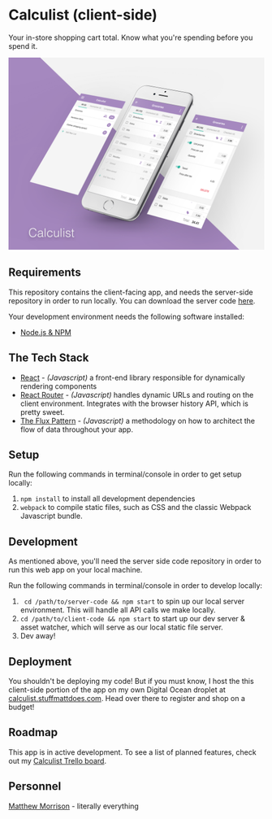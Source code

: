 # Calculist (client-side) #
Your in-store shopping cart total. Know what you're spending before you spend it.

![alt tag](Mockup.png)

## Requirements ##
This repository contains the client-facing app, and needs the server-side repository in order to run locally. You can download the server code [here](https://github.com/stuffmattdoes/react-calculist-server).

Your development environment needs the following software installed:

* [Node.js & NPM](https://nodejs.org/en/)

## The Tech Stack ##
* [React](https://facebook.github.io/react/) - *(Javascript)* a front-end library responsible for dynamically rendering components
* [React Router](https://github.com/ReactTraining/react-router) - *(Javascript)* handles dynamic URLs and routing on the client environment. Integrates with the browser history API, which is pretty sweet.
* [The Flux Pattern](https://github.com/facebook/flux/tree/master/examples/flux-concepts) - *(Javascript)* a methodology on how to architect the flow of data throughout your app.

## Setup ##
Run the following commands in terminal/console in order to get setup locally:

1. `npm install` to install all development dependencies
2. `webpack` to compile static files, such as CSS and the classic Webpack Javascript bundle.

## Development ##
As mentioned above, you'll need the server side code repository in order to run this web app on your local machine.

Run the following commands in terminal/console in order to develop locally:

1. ` cd /path/to/server-code && npm start` to spin up our local server environment. This will handle all API calls we make locally.
2. `cd /path/to/client-code && npm start` to start up our dev server & asset watcher, which will serve as our local static file server.
2. Dev away!

## Deployment ##
You shouldn't be deploying my code! But if you must know, I host the this client-side portion of the app on my own Digital Ocean droplet at [calculist.stuffmattdoes.com](https://calculist.stuffmattdoes.com). Head over there to register and shop on a budget!

## Roadmap ##
This app is in active development. To see a list of planned features, check out my [Calculist Trello board](https://trello.com/b/ZQUkXrIX/calculist).

## Personnel ##
[Matthew Morrison](m.james.morrison00@gmail.com) - literally everything
